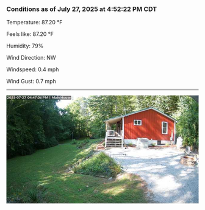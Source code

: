 ### Conditions as of July 27, 2025 at 4:52:22 PM CDT 

Temperature: 87.20 &deg;F

Feels like: 87.20 &deg;F

Humidity: 79%

Wind Direction: NW

Windspeed: 0.4 mph

Wind Gust: 0.7 mph

---

<img src="./images/latest.jpeg"/>

